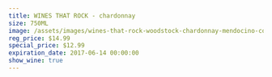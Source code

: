 ```yaml
---
title: WINES THAT ROCK - chardonnay
size: 750ML
image: /assets/images/wines-that-rock-woodstock-chardonnay-mendocino-county-usa-10345997.jpg
reg_price: $14.99
special_price: $12.99
expiration_date: 2017-06-14 00:00:00
show_wine: true
---
```



